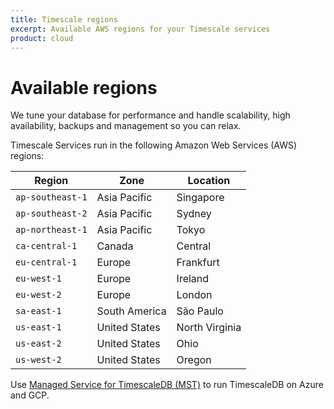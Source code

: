 ```yaml
---
title: Timescale regions
excerpt: Available AWS regions for your Timescale services
product: cloud
---
```




# Available regions

<Highlight type="cloud" header="Want your databases to run in the Timescale cloud?" button="Try for free">
We tune your database for performance and handle scalability, high availability, backups and management so you can relax.
</Highlight>

Timescale Services run in the following Amazon Web Services (AWS) regions:

| Region           | Zone          | Location       |
|------------------|---------------|----------------|
| `ap-southeast-1` | Asia Pacific  | Singapore      |
| `ap-southeast-2` | Asia Pacific  | Sydney         |
| `ap-northeast-1` | Asia Pacific  | Tokyo          |
| `ca-central-1`   | Canada        | Central        |
| `eu-central-1`   | Europe        | Frankfurt      |
| `eu-west-1`      | Europe        | Ireland        |
| `eu-west-2`      | Europe        | London         |
| `sa-east-1`      | South America | São Paulo      |
| `us-east-1`      | United States | North Virginia |
| `us-east-2`      | United States | Ohio           |
| `us-west-2`      | United States | Oregon         |

<Highlight type="cloud"  header="Need to deploy on Azure or Google Cloud Platform?">

Use [Managed Service for TimescaleDB (MST)][aiven-client-mst] to run TimescaleDB on Azure and GCP.

</Highlight>

[aiven-client-mst]: /mst/:currentVersion:/